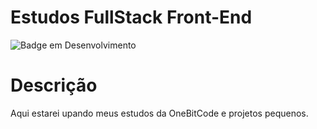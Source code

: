 # Estudos FullStack Front-End
![Badge em Desenvolvimento](http://img.shields.io/static/v1?label=STATUS&message=EM%20DESENVOLVIMENTO&color=GREEN&style=for-the-badge)
# Descrição 
Aqui estarei upando meus estudos da OneBitCode e projetos pequenos.

 
